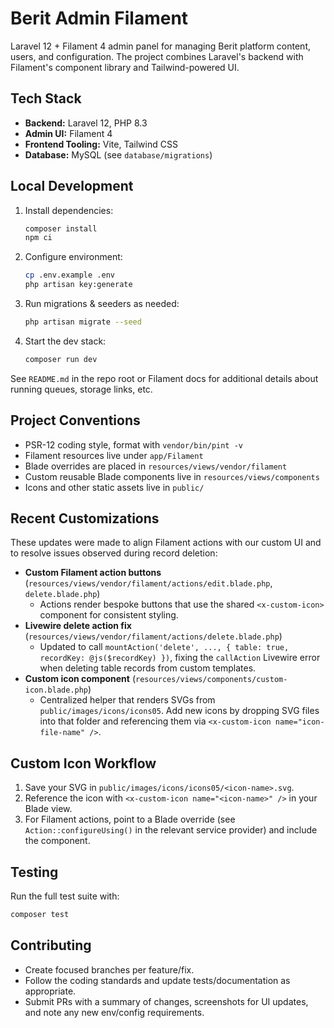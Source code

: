 # Berit Admin Filament

Laravel 12 + Filament 4 admin panel for managing Berit platform content, users, and configuration. The project combines Laravel's backend with Filament's component library and Tailwind-powered UI.

## Tech Stack

- **Backend:** Laravel 12, PHP 8.3
- **Admin UI:** Filament 4
- **Frontend Tooling:** Vite, Tailwind CSS
- **Database:** MySQL (see `database/migrations`)

## Local Development

1. Install dependencies:
   ```bash
   composer install
   npm ci
   ```
2. Configure environment:
   ```bash
   cp .env.example .env
   php artisan key:generate
   ```
3. Run migrations & seeders as needed:
   ```bash
   php artisan migrate --seed
   ```
4. Start the dev stack:
   ```bash
   composer run dev
   ```

See `README.md` in the repo root or Filament docs for additional details about running queues, storage links, etc.

## Project Conventions

- PSR-12 coding style, format with `vendor/bin/pint -v`
- Filament resources live under `app/Filament`
- Blade overrides are placed in `resources/views/vendor/filament`
- Custom reusable Blade components live in `resources/views/components`
- Icons and other static assets live in `public/`

## Recent Customizations

These updates were made to align Filament actions with our custom UI and to resolve issues observed during record deletion:

- **Custom Filament action buttons** (`resources/views/vendor/filament/actions/edit.blade.php`, `delete.blade.php`)
  - Actions render bespoke buttons that use the shared `<x-custom-icon>` component for consistent styling.
- **Livewire delete action fix** (`resources/views/vendor/filament/actions/delete.blade.php`)
  - Updated to call `mountAction('delete', ..., { table: true, recordKey: @js($recordKey) })`, fixing the `callAction` Livewire error when deleting table records from custom templates.
- **Custom icon component** (`resources/views/components/custom-icon.blade.php`)
  - Centralized helper that renders SVGs from `public/images/icons/icons05`. Add new icons by dropping SVG files into that folder and referencing them via `<x-custom-icon name="icon-file-name" />`.

## Custom Icon Workflow

1. Save your SVG in `public/images/icons/icons05/<icon-name>.svg`.
2. Reference the icon with `<x-custom-icon name="<icon-name>" />` in your Blade view.
3. For Filament actions, point to a Blade override (see `Action::configureUsing()` in the relevant service provider) and include the component.

## Testing

Run the full test suite with:
```bash
composer test
```

## Contributing

- Create focused branches per feature/fix.
- Follow the coding standards and update tests/documentation as appropriate.
- Submit PRs with a summary of changes, screenshots for UI updates, and note any new env/config requirements.

